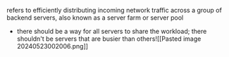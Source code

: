 refers to efficiently distributing incoming network traffic across a group of backend servers, also known as a server farm or server pool
- there should be a way for all servers to share the workload; there shouldn't be servers that are busier than others![[Pasted image 20240523002006.png]]